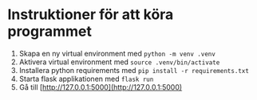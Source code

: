 # Instruktioner för att köra programmet
1. Skapa en ny virtual environment med ```python -m venv .venv```
2. Aktivera virtual environment med ```source .venv/bin/activate```
3. Installera python requirements med  ```pip install -r requirements.txt```
4. Starta flask applikationen med ```flask run```
5. Gå till [http://127.0.0.1:5000](http://127.0.0.1:5000)